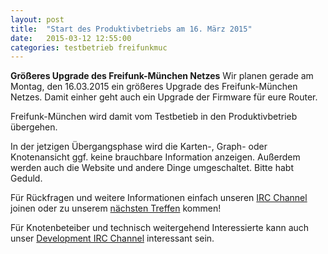 ```yaml
---
layout: post
title:  "Start des Produktivbetriebs am 16. März 2015"
date:   2015-03-12 12:55:00
categories: testbetrieb freifunkmuc
---
```


**Größeres Upgrade des Freifunk-München Netzes**
Wir planen gerade am Montag, den 16.03.2015 ein größeres Upgrade des
Freifunk-München Netzes. Damit einher geht auch ein Upgrade der Firmware
für eure Router. 

Freifunk-München wird damit vom Testbetieb in den Produktivbetrieb übergehen.

In der jetzigen Übergangsphase wird die Karten-, Graph- oder Knotenansicht ggf. keine brauchbare Information anzeigen.
Außerdem werden auch die Website und andere Dinge umgeschaltet. Bitte habt Geduld.

Für Rückfragen und weitere Informationen einfach unseren [IRC Channel][irc] joinen
oder zu unserem [nächsten Treffen][treffen] kommen!

Für Knotenbeteiber und technisch weitergehend Interessierte kann auch unser [Development IRC Channel][irc-dev] interessant sein. 

[irc]: https://webirc.darkfasel.net/#freifunk
[irc-dev]: https://webirc.darkfasel.net/#freifunk-dev
[treffen]: http://freifunkmuc.github.io/mitmachen/
